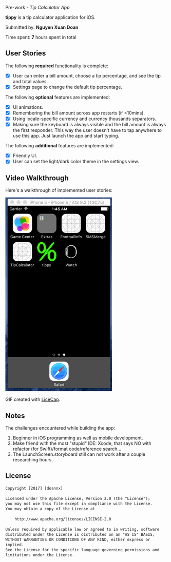 Pre-work - *Tip Calculator App*

**tippy** is a tip calculator application for iOS.

Submitted by: **Nguyen Xuan Doan**

Time spent: **7** hours spent in total

## User Stories

The following **required** functionality is complete:

* [x] User can enter a bill amount, choose a tip percentage, and see the tip and total values.
* [x] Settings page to change the default tip percentage.

The following **optional** features are implemented:
* [x] UI animations.
* [x] Remembering the bill amount across app restarts (if <10mins).
* [x] Using locale-specific currency and currency thousands separators.
* [x] Making sure the keyboard is always visible and the bill amount is always the first responder. This way the user doesn't have to tap anywhere to use this app. Just launch the app and start typing.

The following **additional** features are implemented:

- [x] Friendly UI.
- [x] User can set the light/dark color theme in the settings view.

## Video Walkthrough 

Here's a walkthrough of implemented user stories:

![Video Walkthrough](tippy.gif)

GIF created with [LiceCap](http://www.cockos.com/licecap/).

## Notes

The challenges encountered while building the app:  
1. Beginner in iOS programming as well as mobile development.  
2. Make friend with the most "stupid" IDE: Xcode, that says NO with refactor (for Swift)/format code/reference search...  
3. The LaunchScreen.storyboard still can not work after a couple researching hours.

## License

    Copyright [2017] [doannx]

    Licensed under the Apache License, Version 2.0 (the "License");
    you may not use this file except in compliance with the License.
    You may obtain a copy of the License at

        http://www.apache.org/licenses/LICENSE-2.0

    Unless required by applicable law or agreed to in writing, software
    distributed under the License is distributed on an "AS IS" BASIS,
    WITHOUT WARRANTIES OR CONDITIONS OF ANY KIND, either express or implied.
    See the License for the specific language governing permissions and
    limitations under the License.
